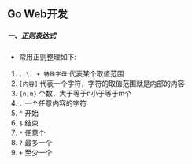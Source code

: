## Go Web开发

##### 一、正则表达式

* 常用正则整理如下:
1.  、`\  + 特殊字母` 代表某个取值范围
2.  `[内容]` 代表一个字符，字符的取值范围就是内部的内容
3.  `{n,m}` 个数，大于等于n小于等于m个
4.  `.` 一个任意内容的字符
5.  `^` 开始
6.  `$` 结束
7.  `*` 任意个
8.  `?` 最多一个 
9.  `+` 至少一个